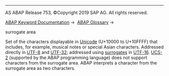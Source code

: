   

* * *

AS ABAP Release 753, ©Copyright 2019 SAP AG. All rights reserved.

[ABAP Keyword Documentation](javascript:call_link\('abenabap.htm'\)) →  [ABAP Glossary](javascript:call_link\('abenabap_glossary.htm'\)) → 

surrogate area

Set of the characters displayable in [Unicode](javascript:call_link\('abenunicode_glosry.htm'\) "Glossary Entry") (U+10000 to U+10FFFF) that includes, for example, musical notes or special Asian characters. Addressed directly in [UTF-8](javascript:call_link\('abenutf8_glosry.htm'\) "Glossary Entry") and [UTF-32](javascript:call_link\('abenutf32_glosry.htm'\) "Glossary Entry"); addressed using [surrogates](javascript:call_link\('abensurrogates_glosry.htm'\) "Glossary Entry") in [UTF-16](javascript:call_link\('abenutf16_glosry.htm'\) "Glossary Entry"). [UCS-2](javascript:call_link\('abenucs2_glosry.htm'\) "Glossary Entry") (supported by the ABAP programming language) does not support characters from the surrogate area. ABAP interprets a character from the surrogate area as two characters.
